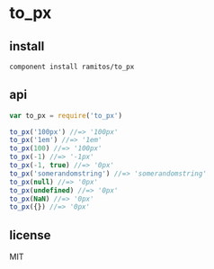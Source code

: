 # to_px

## install

```bash
component install ramitos/to_px
```

## api

```js
var to_px = require('to_px')

to_px('100px') //=> '100px'
to_px('1em') //=> '1em'
to_px(100) //=> '100px'
to_px(-1) //=> '-1px'
to_px(-1, true) //=> '0px'
to_px('somerandomstring') //=> 'somerandomstring'
to_px(null) //=> '0px'
to_px(undefined) //=> '0px'
to_px(NaN) //=> '0px'
to_px({}) //=> '0px'
```

## license

MIT